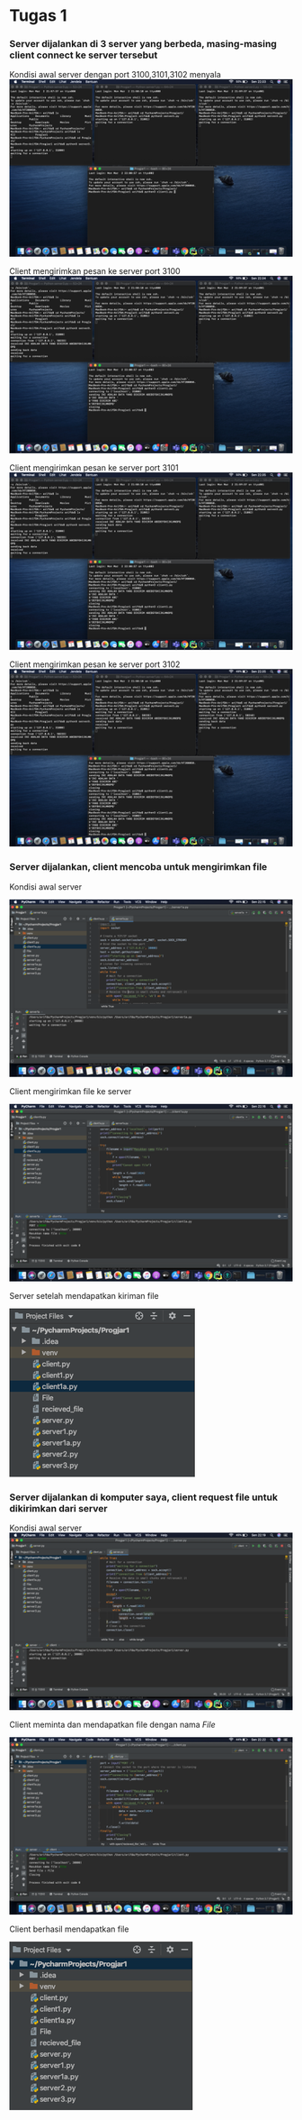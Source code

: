 # Tugas 1
### Server dijalankan di 3 server yang berbeda, masing-masing client connect ke server tersebut
Kondisi awal server dengan port 3100,3101,3102 menyala
![Kondisi Awal](awal.png)

Client mengirimkan pesan ke server port 3100
![3100](ke_port_31000.png)

Client mengirimkan pesan ke server port 3101
![3101](ke_port_31001.png)

Client mengirimkan pesan ke server port 3102
![3101](ke_port_31002.png)

### Server dijalankan, client mencoba untuk mengirimkan file
Kondisi awal server

![server_awal_1a](server_waiting_1a.png)

Client mengirimkan file ke server

![client_1a](client_send_1a.png)

Server setelah mendapatkan kiriman file

![server_akhir_1a](hasil_kirim_1a.png)

### Server dijalankan di komputer saya, client request file untuk dikirimkan dari server
Kondisi awal server 
![server_awal_1b](server_waiting_1b.png) 

Client meminta dan mendapatkan file dengan nama *File*

![client_1b](client_send_1b.png)

Client berhasil mendapatkan file 

![file_hasil_1b](hasil_kirim_1b.png)

